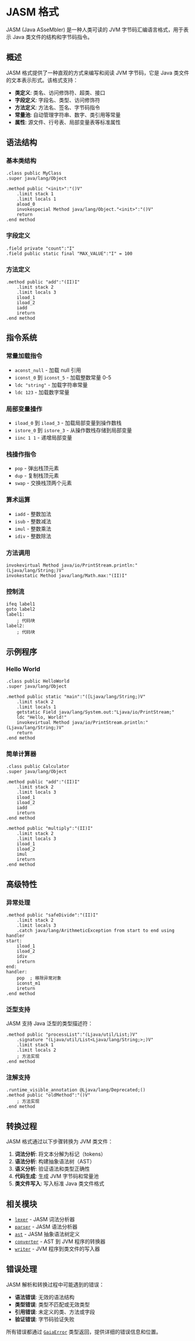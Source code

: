 # JASM 格式

JASM (Java ASseMbler) 是一种人类可读的 JVM 字节码汇编语言格式，用于表示 Java 类文件的结构和字节码指令。

## 概述

JASM 格式提供了一种直观的方式来编写和阅读 JVM 字节码，它是 Java 类文件的文本表示形式。该格式支持：

- **类定义**: 类名、访问修饰符、超类、接口
- **字段定义**: 字段名、类型、访问修饰符
- **方法定义**: 方法名、签名、字节码指令
- **常量池**: 自动管理字符串、数字、类引用等常量
- **属性**: 源文件、行号表、局部变量表等标准属性

## 语法结构

### 基本类结构

```jasm
.class public MyClass
.super java/lang/Object

.method public "<init>":"()V"
    .limit stack 1
    .limit locals 1
    aload_0
    invokespecial Method java/lang/Object."<init>":"()V"
    return
.end method
```

### 字段定义

```jasm
.field private "count":"I"
.field public static final "MAX_VALUE":"I" = 100
```

### 方法定义

```jasm
.method public "add":"(II)I"
    .limit stack 2
    .limit locals 3
    iload_1
    iload_2
    iadd
    ireturn
.end method
```

## 指令系统

### 常量加载指令

- `aconst_null` - 加载 null 引用
- `iconst_0` 到 `iconst_5` - 加载整数常量 0-5
- `ldc "string"` - 加载字符串常量
- `ldc 123` - 加载数字常量

### 局部变量操作

- `iload_0` 到 `iload_3` - 加载局部变量到操作数栈
- `istore_0` 到 `istore_3` - 从操作数栈存储到局部变量
- `iinc 1 1` - 递增局部变量

### 栈操作指令

- `pop` - 弹出栈顶元素
- `dup` - 复制栈顶元素
- `swap` - 交换栈顶两个元素

### 算术运算

- `iadd` - 整数加法
- `isub` - 整数减法
- `imul` - 整数乘法
- `idiv` - 整数除法

### 方法调用

```jasm
invokevirtual Method java/io/PrintStream.println:"(Ljava/lang/String;)V"
invokestatic Method java/lang/Math.max:"(II)I"
```

### 控制流

```jasm
ifeq label1
goto label2
label1:
    ; 代码块
label2:
    ; 代码块
```

## 示例程序

### Hello World

```jasm
.class public HelloWorld
.super java/lang/Object

.method public static "main":"([Ljava/lang/String;)V"
    .limit stack 2
    .limit locals 1
    getstatic Field java/lang/System.out:"Ljava/io/PrintStream;"
    ldc "Hello, World!"
    invokevirtual Method java/io/PrintStream.println:"(Ljava/lang/String;)V"
    return
.end method
```

### 简单计算器

```jasm
.class public Calculator
.super java/lang/Object

.method public "add":"(II)I"
    .limit stack 2
    .limit locals 3
    iload_1
    iload_2
    iadd
    ireturn
.end method

.method public "multiply":"(II)I"
    .limit stack 2
    .limit locals 3
    iload_1
    iload_2
    imul
    ireturn
.end method
```

## 高级特性

### 异常处理

```jasm
.method public "safeDivide":"(II)I"
    .limit stack 2
    .limit locals 3
    .catch java/lang/ArithmeticException from start to end using handler
start:
    iload_1
    iload_2
    idiv
    ireturn
end:
handler:
    pop  ; 移除异常对象
    iconst_m1
    ireturn
.end method
```

### 泛型支持

JASM 支持 Java 泛型的类型描述符：

```jasm
.method public "processList":"(Ljava/util/List;)V"
    .signature "(Ljava/util/List<Ljava/lang/String;>;)V"
    .limit stack 1
    .limit locals 2
    ; 方法实现
.end method
```

### 注解支持

```jasm
.runtime_visible_annotation @Ljava/lang/Deprecated;()
.method public "oldMethod":"()V"
    ; 方法实现
.end method
```

## 转换过程

JASM 格式通过以下步骤转换为 JVM 类文件：

1. **词法分析**: 将文本分解为标记（tokens）
2. **语法分析**: 构建抽象语法树（AST）
3. **语义分析**: 验证语法和类型正确性
4. **代码生成**: 生成 JVM 字节码和常量池
5. **类文件写入**: 写入标准 Java 类文件格式

## 相关模块

- [`lexer`](lexer/index.html) - JASM 词法分析器
- [`parser`](parser/index.html) - JASM 语法分析器
- [`ast`](ast/index.html) - JASM 抽象语法树定义
- [`converter`](converter/index.html) - AST 到 JVM 程序的转换器
- [`writer`](writer/index.html) - JVM 程序到类文件的写入器

## 错误处理

JASM 解析和转换过程中可能遇到的错误：

- **语法错误**: 无效的语法结构
- **类型错误**: 类型不匹配或无效类型
- **引用错误**: 未定义的类、方法或字段
- **验证错误**: 字节码验证失败

所有错误都通过 [`GaiaError`](../../gaia_types/struct.GaiaError.html) 类型返回，提供详细的错误信息和位置。